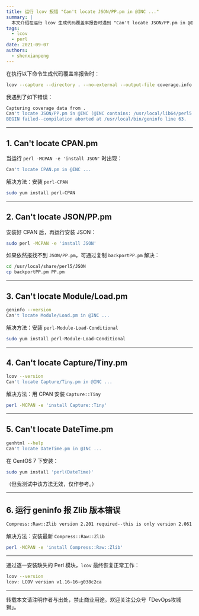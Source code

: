 ```yaml
---
title: 运行 lcov 报错 "Can't locate JSON/PP.pm in @INC ..."
summary: |
  本文介绍在运行 lcov 生成代码覆盖率报告时遇到 "Can't locate JSON/PP.pm in @INC ..." 等 Perl 模块缺失错误的解决方法，包括安装缺失的 Perl 模块。
tags:
  - lcov
  - perl
date: 2021-09-07
authors:
  - shenxianpeng
---
```


在执行以下命令生成代码覆盖率报告时：

```bash
lcov --capture --directory . --no-external --output-file coverage.info
```

我遇到了如下错误：

```bash
Capturing coverage data from .
Can't locate JSON/PP.pm in @INC (@INC contains: /usr/local/lib64/perl5 /usr/local/share/perl5 /usr/lib64/perl5/vendor_perl /usr/share/perl5/vendor_perl /usr/lib64/perl5 /usr/share/perl5 .) at /usr/local/bin/geninfo line 63.
BEGIN failed--compilation aborted at /usr/local/bin/geninfo line 63.
```

---

## 1. Can't locate CPAN.pm

当运行 `perl -MCPAN -e 'install JSON'` 时出现：

```bash
Can't locate CPAN.pm in @INC ...
```

解决方法：安装 `perl-CPAN`

```bash
sudo yum install perl-CPAN
```

---

## 2. Can't locate JSON/PP.pm

安装好 CPAN 后，再运行安装 JSON：

```bash
sudo perl -MCPAN -e 'install JSON'
```

如果依然报找不到 `JSON/PP.pm`，可通过复制 `backportPP.pm` 解决：

```bash
cd /usr/local/share/perl5/JSON
cp backportPP.pm PP.pm
```

---

## 3. Can't locate Module/Load.pm

```bash
geninfo --version
Can't locate Module/Load.pm in @INC ...
```

解决方法：安装 `perl-Module-Load-Conditional`

```bash
sudo yum install perl-Module-Load-Conditional
```

---

## 4. Can't locate Capture/Tiny.pm

```bash
lcov --version
Can't locate Capture/Tiny.pm in @INC ...
```

解决方法：用 CPAN 安装 `Capture::Tiny`

```bash
perl -MCPAN -e 'install Capture::Tiny'
```

---

## 5. Can't locate DateTime.pm

```bash
genhtml --help
Can't locate DateTime.pm in @INC ...
```

在 CentOS 7 下安装：

```bash
sudo yum install 'perl(DateTime)'
```

（但我测试中该方法无效，仅作参考。）

---

## 6. 运行 geninfo 报 Zlib 版本错误

```bash
Compress::Raw::Zlib version 2.201 required--this is only version 2.061 ...
```

解决方法：安装最新 `Compress::Raw::Zlib`

```bash
perl -MCPAN -e 'install Compress::Raw::Zlib'
```

---

通过逐一安装缺失的 Perl 模块，`lcov` 最终恢复正常工作：

```bash
lcov --version
lcov: LCOV version v1.16-16-g038c2ca
```

---

转载本文请注明作者与出处，禁止商业用途。欢迎关注公众号「DevOps攻城狮」。
